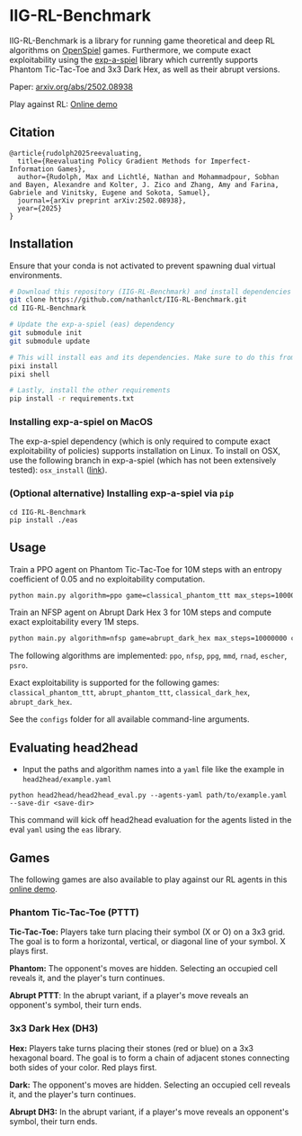 # IIG-RL-Benchmark

IIG-RL-Benchmark is a library for running game theoretical and deep RL algorithms on [OpenSpiel](https://github.com/google-deepmind/open_spiel) games. Furthermore, we compute exact exploitability using the [exp-a-spiel](https://github.com/gabrfarina/exp-a-spiel) library which currently supports Phantom Tic-Tac-Toe and 3x3 Dark Hex, as well as their abrupt versions.

Paper: [arxiv.org/abs/2502.08938](https://arxiv.org/abs/2502.08938)

Play against RL: [Online demo](https://www.nathanlichtle.com/research/2p0s)

## Citation

```
@article{rudolph2025reevaluating,
  title={Reevaluating Policy Gradient Methods for Imperfect-Information Games},
  author={Rudolph, Max and Lichtlé, Nathan and Mohammadpour, Sobhan and Bayen, Alexandre and Kolter, J. Zico and Zhang, Amy and Farina, Gabriele and Vinitsky, Eugene and Sokota, Samuel},
  journal={arXiv preprint arXiv:2502.08938},
  year={2025}
}
```

## Installation

Ensure that your conda is not activated to prevent spawning dual virtual environments.

```bash
# Download this repository (IIG-RL-Benchmark) and install dependencies
git clone https://github.com/nathanlct/IIG-RL-Benchmark.git
cd IIG-RL-Benchmark

# Update the exp-a-spiel (eas) dependency
git submodule init
git submodule update

# This will install eas and its dependencies. Make sure to do this from the top level repo.
pixi install
pixi shell

# Lastly, install the other requirements
pip install -r requirements.txt
```

### Installing exp-a-spiel on MacOS

The exp-a-spiel dependency (which is only required to compute exact exploitability of policies) supports installation on Linux. To install on OSX, use the following branch in exp-a-spiel (which has not been extensively tested): `osx_install` ([link](https://github.com/gabrfarina/exp-a-spiel/tree/osx_install)).

### (Optional alternative) Installing exp-a-spiel via `pip`

```
cd IIG-RL-Benchmark
pip install ./eas
```

## Usage

Train a PPO agent on Phantom Tic-Tac-Toe for 10M steps with an entropy coefficient of 0.05 and no exploitability computation.

```bash
python main.py algorithm=ppo game=classical_phantom_ttt max_steps=10000000 algorithm.ent_coef=0.05 compute_exploitability=False
```

Train an NFSP agent on Abrupt Dark Hex 3 for 10M steps and compute exact exploitability every 1M steps.

```bash
python main.py algorithm=nfsp game=abrupt_dark_hex max_steps=10000000 compute_exploitability=True compute_exploitability_every=1000000
```

The following algorithms are implemented: `ppo`, `nfsp`, `ppg`, `mmd`, `rnad`, `escher`, `psro`.

Exact exploitability is supported for the following games: `classical_phantom_ttt`, `abrupt_phantom_ttt`, `classical_dark_hex`, `abrupt_dark_hex`.

See the `configs` folder for all available command-line arguments.

## Evaluating head2head 

- Input the paths and algorithm names into a `yaml` file like the example in `head2head/example.yaml`

```
python head2head/head2head_eval.py --agents-yaml path/to/example.yaml --save-dir <save-dir>
```

This command will kick off head2head evaluation for the agents listed in the eval `yaml` using the `eas` library. 

## Games

The following games are also available to play against our RL agents in this [online demo](https://www.nathanlichtle.com/research/2p0s).

### Phantom Tic-Tac-Toe (PTTT)

**Tic-Tac-Toe:** Players take turn placing their symbol (X or O) on a 3x3 grid. The goal is to form a horizontal, vertical, or diagonal line of your symbol. X plays first.

**Phantom:** The opponent's moves are hidden. Selecting an occupied cell reveals it, and the player's turn continues.

**Abrupt PTTT**: In the abrupt variant, if a player's move reveals an opponent's symbol, their turn ends.

### 3x3 Dark Hex (DH3)

**Hex:** Players take turns placing their stones (red or blue) on a 3x3 hexagonal board. The goal is to form a chain of adjacent stones connecting both sides of your color. Red plays first.

**Dark:** The opponent's moves are hidden. Selecting an occupied cell reveals it, and the player's turn continues.

**Abrupt DH3:** In the abrupt variant, if a player's move reveals an opponent's symbol, their turn ends.
